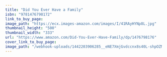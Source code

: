 ```yaml
---
title: "Did You Ever Have a Family"
isbn: "9781476798172"
link_to_buy_page:
image_path: "https://ecx.images-amazon.com/images/I/41RAyHYNp8L.jpg"
thumbnail_height: "500"
thumbnail_width: "333"
url: "https://www.amazon.com/Did-You-Ever-Have-Family/dp/1476798176"
cover_link_to_buy_page:
image_path: "/webhook-uploads/1442203906285__eNE7XmjGvdccnx8s40L-shpOZMkznHJehB0VoEJUiiKQCg-QDYxhRgRjdghfozlC9Lq9lRvWgQx0cUmyJb0jtEnrH3_zc7L%3Ds1440"
---
```


